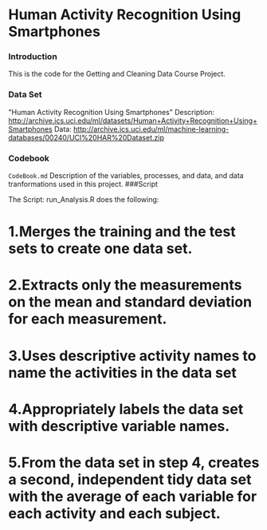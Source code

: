 Human Activity Recognition Using Smartphones
========================================================

### Introduction
This is the code for the Getting and Cleaning Data Course Project.

### Data Set
"Human Activity Recognition Using Smartphones" 
Description:  http://archive.ics.uci.edu/ml/datasets/Human+Activity+Recognition+Using+Smartphones
Data: http://archive.ics.uci.edu/ml/machine-learning-databases/00240/UCI%20HAR%20Dataset.zip
 
### Codebook

`CodeBook.md` Description of the variables, processes, and data, and data tranformations used in this project.
###Script

The Script:  run_Analysis.R does the following:

# 1.Merges the training and the test sets to create one data set.

# 2.Extracts only the measurements on the mean and standard deviation for each measurement. 

# 3.Uses descriptive activity names to name the activities in the data set

# 4.Appropriately labels the data set with descriptive variable names. 

# 5.From the data set in step 4, creates a second, independent tidy data set with the average of each variable for each activity and each subject.

